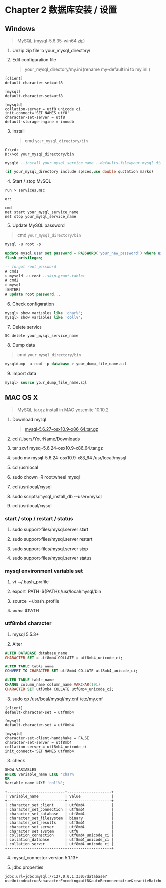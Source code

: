 # Chapter 2 数据库安装 / 设置

## Windows

> MySQL (mysql-5.6.35-win64.zip)

1. Unzip zip file to your_mysql_directory/

2. Edit configuration file
	
    > your_mysql_directory/my.ini (rename my-default.ini to my.ini )

  ```
  [client]
  default-character-set=utf8

  [mysql]
  default-character-set=utf8

  [mysqld]
  collation-server = utf8_unicode_ci
  init-connect='SET NAMES utf8'
  character-set-server = utf8
  default-storage-engine = innodb
  ```

3. Install
	
    > cmd `your_mysql_directory/bin`

  ```dos
  C:\>d:
  D:\>cd your_mysql_directory/bin
  ```
  
  ```sql
  mysqld --install your_mysql_service_name --defaults-file=your_mysql_directory\my.ini

  (if your_mysql_directory include spaces,use double quotation marks)
  ```

4. Start / stop MySQL

  ```
  run > services.msc

  or:

  cmd
  net start your_mysql_service_name
  net stop your_mysql_service_name
  ```

5. Update MySQL password

  > cmd `your_mysql_directory/bin`
    
  ```sql
  mysql -u root -p

  update mysql.user set password = PASSWORD('your_new_password') where user='root';
  flush privileges;
  
  -- forgot root password
  # cmd1
  > mysqld -u root --skip-grant-tables
  # cmd2
  > mysql
  [ENTER]
  # update root password...
  ```
	
6. Check configuration
  
  ```sql    
  mysql> show variables like 'char%';
  mysql> show variables like 'coll%';
  ```

7. Delete service

  ```
  SC delete your_mysql_service_name
  ```

8. Dump data
     
  > cmd `your_mysql_directory/bin`

  ```sql
  mysqldump -u root -p database > your_dump_file_name.sql

  ```
    
9. Import data

  ```sql
  mysql> source your_dump_file_name.sql
  ```
 
## MAC OS X
 
> MySQL tar.gz install in MAC yosemite 10.10.2

1. Download mysql

    > [mysql-5.6.27-osx10.9-x86_64.tar.gz](http://mirrors.sohu.com/mysql/MySQL-5.6/mysql-5.6.27-osx10.9-x86_64.tar.gz)
    
2. cd /Users/YourName/Downloads

3. tar zxvf mysql-5.6.24-osx10.9-x86_64.tar.gz

4. sudo mv mysql-5.6.24-osx10.9-x86_64 /usr/local/mysql

5. cd /usr/local

6. sudo chown -R root:wheel mysql

7. cd /usr/local/mysql

8. sudo scripts/mysql_install_db --user=mysql

9. cd /usr/local/mysql

### start / stop / restart / status

1. sudo support-files/mysql.server start

2. sudo support-files/mysql.server restart

3. sudo support-files/mysql.server stop

4. sudo support-files/mysql.server status

### mysql environment variable set

1. vi``` ```~/.bash_profile

2. export``` ```PATH=${PATH}:/usr/local/mysql/bin

3. source``` ```~/.bash_profile

4. echo``` ```$PATH

### utf8mb4 character

1. mysql 5.5.3+

2. Alter

  ```sql
  ALTER DATABASE database_name 
  CHARACTER SET = utf8mb4 COLLATE = utf8mb4_unicode_ci;
  
  ALTER TABLE table_name 
  CONVERT TO CHARACTER SET utf8mb4 COLLATE utf8mb4_unicode_ci;
  
  ALTER TABLE table_name 
  CHANGE column_name column_name VARCHAR(191) 
  CHARACTER SET utf8mb4 COLLATE utf8mb4_unicode_ci;
  ```
  
3. sudo cp /usr/local/mysql/my.cnf /etc/my.cnf

  ```
  [client]
  default-character-set = utf8mb4
  
  [mysql]
  default-character-set = utf8mb4
  
  [mysqld]
  character-set-client-handshake = FALSE
  character-set-server = utf8mb4
  collation-server = utf8mb4_unicode_ci
  init_connect='SET NAMES utf8mb4'
  ```
  
3. check

  ```sql
  SHOW VARIABLES 
  WHERE Variable_name LIKE 'char%' 
  OR 
  Variable_name LIKE 'coll%';
  ``` 
  
  ```
  +--------------------------+--------------------+
  | Variable_name            | Value              |
  +--------------------------+--------------------+
  | character_set_client     | utf8mb4            |
  | character_set_connection | utf8mb4            |
  | character_set_database   | utf8mb4            |
  | character_set_filesystem | binary             |
  | character_set_results    | utf8mb4            |
  | character_set_server     | utf8mb4            |
  | character_set_system     | utf8               |
  | collation_connection     | utf8mb4_unicode_ci |
  | collation_database       | utf8mb4_unicode_ci |
  | collation_server         | utf8mb4_unicode_ci |
  +--------------------------+--------------------+
  ```
  
4. mysql_connector version 5.1.13+

6. jdbc.properties

```
jdbc.url=jdbc:mysql://127.0.0.1:3306/database?useUnicode=true&characterEncoding=utf8&autoReconnect=true&rewriteBatchedStatements=TRUE
```
